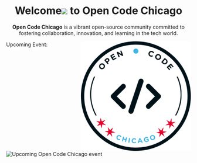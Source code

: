 **<h1 align="center">Welcome<span><img src="https://media.giphy.com/media/hvRJCLFzcasrR4ia7z/giphy.gif" width="30px"/></span> to Open Code Chicago</h1>**

<p align="center"><b>Open Code Chicago</b> is a vibrant open-source community committed to fostering collaboration, innovation, and learning in the tech world.
</p>

<img
  align="right"
  width="300"
  src="../images/logo.png"
  alt="Open Code Chicago official logo"
/>

<span>Upcoming Event:</span>

<img
  align="left"
  width="300"
  src="../images/september7th.png"
  alt="Upcoming Open Code Chicago event"
/>
